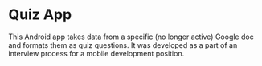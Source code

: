 # Quiz App

This Android app takes data from a specific (no longer active) Google doc and formats them as quiz questions. It was developed as a part of an interview process for a mobile development position.
